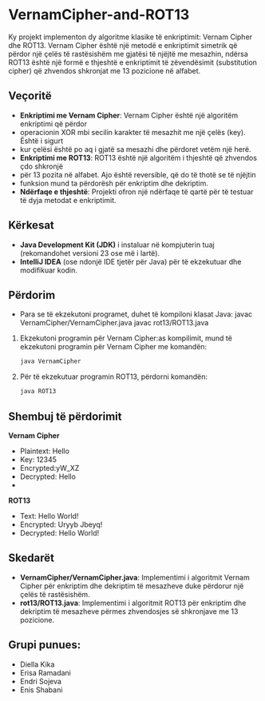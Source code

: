 # VernamCipher-and-ROT13
Ky projekt implementon dy algoritme klasike të enkriptimit: Vernam Cipher dhe ROT13. 
Vernam Cipher është një metodë e enkriptimit simetrik që përdor një çelës të rastësishëm me 
gjatësi të njëjtë me mesazhin, ndërsa ROT13 është një formë e thjeshtë e enkriptimit të
zëvendësimit (substitution cipher) që zhvendos shkronjat me 13 pozicione në alfabet.
## Veçoritë
- **Enkriptimi me Vernam Cipher**: Vernam Cipher është një algoritëm enkriptimi që përdor 
- operacionin XOR mbi secilin karakter të mesazhit me një çelës (key). Është i sigurt
- kur çelësi është po aq i gjatë sa mesazhi dhe përdoret vetëm një herë.
- **Enkriptimi me ROT13**: ROT13 është një algoritëm i thjeshtë që zhvendos çdo shkronjë 
- për 13 pozita në alfabet. Ajo është reversible, që do të thotë se të njëjtin 
- funksion mund ta përdorësh për enkriptim dhe dekriptim.
- **Ndërfaqe e thjeshtë**: Projekti ofron një ndërfaqe të qartë për të testuar të dyja 
metodat e enkriptimit.
## Kërkesat
- **Java Development Kit (JDK)** i instaluar në kompjuterin tuaj 
(rekomandohet versioni 23 ose më i lartë).
- **IntelliJ IDEA** (ose ndonjë IDE tjetër për Java) për të ekzekutuar 
dhe modifikuar kodin.
## Përdorim
- Para se të ekzekutoni programet, duhet të kompiloni klasat Java:
  javac VernamCipher/VernamCipher.java
  javac rot13/ROT13.java
1. Ekzekutoni programin për Vernam Cipher:as kompilimit, mund të ekzekutoni 
programin për Vernam Cipher me komandën:
   ```bash
   java VernamCipher
2. Për të ekzekutuar programin ROT13, përdorni komandën:
   ```bash
   java ROT13
   
 ## Shembuj të përdorimit
**Vernam Cipher**
- Plaintext: Hello
- Key: 12345
- Encrypted:yW_XZ
- Decrypted: Hello
-
**ROT13**
- Text: Hello World!
- Encrypted: Uryyb Jbeyq!
- Decrypted: Hello World!

## Skedarët
- **VernamCipher/VernamCipher.java**: Implementimi i algoritmit Vernam Cipher për
enkriptim dhe dekriptim të mesazheve duke përdorur një çelës të rastësishëm.
- **rot13/ROT13.java**: Implementimi i algoritmit ROT13 për enkriptim 
dhe dekriptim të mesazheve përmes zhvendosjes së shkronjave me 13 pozicione.

## Grupi punues:
- Diella Kika
- Erisa Ramadani
- Endri Sojeva
- Enis Shabani
